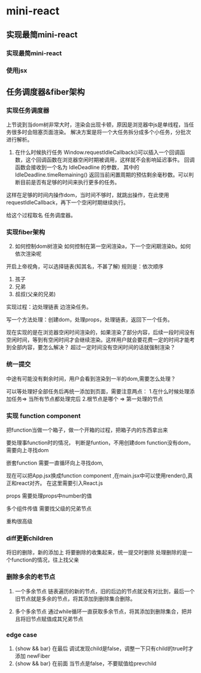 # mini-react
## 实现最简mini-react
### 实现最简mini-react
### 使用jsx
## 任务调度器&fiber架构
### 实现任务调度器
上节说到当dom树非常大时，渲染会出现卡顿，原因是浏览器中js是单线程，当任务很多时会阻塞页面渲染。
解决方案是将一个大任务拆分成多个小任务，分批次进行解析。

1. 在什么时候执行任务
 Window.requestIdleCallback()可以插入一个回调函数，这个回调函数在浏览器空闲时期被调用，这样就不会影响延迟事件。
回调函数会接收到一个名为 IdleDeadline 的参数，
其中的IdleDeadline.timeRemaining() 返回当前闲置周期的预估剩余毫秒数。可以判断目前是否有足够的时间来执行更多的任务。

这样在足够的时间内操作dom，当时间不够时，就跳出操作，在此使用requestIdleCallback，再下一个空闲时期继续执行。

给这个过程取名 任务调度器。

### 实现fiber架构
2. 如何控制dom树渲染
如何控制在第一空闲渲染a，下一个空闲期渲染b。如何依次渲染呢

开启上帝视角，可以选择链表(知其名，不甚了解)
规则是：依次顺序
1. 孩子
2. 兄弟
3. 叔叔(父亲的兄弟)

实现过程：边处理链表 边渲染任务。

写一个方法处理：创建dom，处理props，处理链表，返回下一个任务。


现在实现的是在浏览器空闲时间渲染的，如果渲染了部分内容，后续一段时间没有空闲时间，等到有空闲时间才会继续渲染。这样用户就会要花费一定的时间才能考到全部内容，要怎么解决？
超过一定时间没有空闲时间的话就强制渲染？

### 统一提交
中途有可能没有剩余时间，用户会看到渲染到一半的dom,需要怎么处理？

可以等处理好全部任务后再统一添加到页面，需要注意两点：
1.在什么时候处理添加任务=> 当所有节点都处理完后
2.根节点是哪个 => 第一处理的节点

### 实现 function component
把function当做一个箱子，做一个开箱的过程，把箱子内的东西拿出来

要处理事function时的情况，
判断是funtion，不用创建dom
function没有dom，需要向上寻找dom

嵌套function
需要一直循环向上寻找dom,

现在可以把App.jsx换成function component ,在main.jsx中可以使用render(<App />),真正和react对齐。
在这里需要引入React.js

props
需要处理props中number的值

多个组件传值
需要找父级的兄弟节点

重构很高级

### diff更新children
将旧的删除，新的添加上
将要删除的收集起来，统一提交时删除
处理删除的是一个function的情况，往上找父亲

### 删除多余的老节点
1. 一个多余节点
链表遍历的新的节点，旧的后边的节点就没有对比到，最后一个旧节点就是多余的节点，将其添加到删除集合删除。

2. 多个多余节点
通过while循环一直获取多余节点，将其添加到删除集合，把并且将旧节点赋值成其兄弟节点

### edge case
1. {show && bar} 在最后
调试发现child是false，调整一下只有child的true时才添加 newFiber
2. {show && bar} 在前面
当节点是false，不要赋值给prevchild

